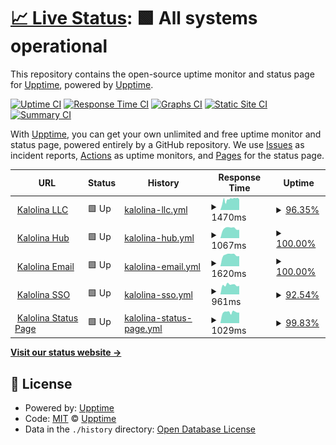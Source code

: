 # [📈 Live Status](https://kalolina.github.io/uptime): <!--live status--> **🟩 All systems operational**

This repository contains the open-source uptime monitor and status page for [Upptime](https://upptime.js.org), powered by [Upptime](https://github.com/upptime/upptime).

[![Uptime CI](https://github.com/kalolina/uptime/workflows/Uptime%20CI/badge.svg)](https://github.com/kalolina/uptime/actions?query=workflow%3A%22Uptime+CI%22)
[![Response Time CI](https://github.com/kalolina/uptime/workflows/Response%20Time%20CI/badge.svg)](https://github.com/kalolina/uptime/actions?query=workflow%3A%22Response+Time+CI%22)
[![Graphs CI](https://github.com/kalolina/uptime/workflows/Graphs%20CI/badge.svg)](https://github.com/kalolina/uptime/actions?query=workflow%3A%22Graphs+CI%22)
[![Static Site CI](https://github.com/kalolina/uptime/workflows/Static%20Site%20CI/badge.svg)](https://github.com/kalolina/uptime/actions?query=workflow%3A%22Static+Site+CI%22)
[![Summary CI](https://github.com/kalolina/uptime/workflows/Summary%20CI/badge.svg)](https://github.com/kalolina/uptime/actions?query=workflow%3A%22Summary+CI%22)

With [Upptime](https://upptime.js.org), you can get your own unlimited and free uptime monitor and status page, powered entirely by a GitHub repository. We use [Issues](https://github.com/upptime/upptime/issues) as incident reports, [Actions](https://github.com/kalolina/uptime/actions) as uptime monitors, and [Pages](https://kalolina.github.io/uptime) for the status page.

<!--start: status pages-->
<!-- This summary is generated by Upptime (https://github.com/upptime/upptime) -->
<!-- Do not edit this manually, your changes will be overwritten -->
<!-- prettier-ignore -->
| URL | Status | History | Response Time | Uptime |
| --- | ------ | ------- | ------------- | ------ |
| <img alt="" src="https://favicons.githubusercontent.com/kalolina.com" height="13"> [Kalolina LLC](https://kalolina.com) | 🟩 Up | [kalolina-llc.yml](https://github.com/Kalolina/uptime/commits/HEAD/history/kalolina-llc.yml) | <details><summary><img alt="Response time graph" src="./graphs/kalolina-llc/response-time-week.png" height="20"> 1470ms</summary><br><a href="https://kalolina.github.io/uptime/history/kalolina-llc"><img alt="Response time 1468" src="https://img.shields.io/endpoint?url=https%3A%2F%2Fraw.githubusercontent.com%2FKalolina%2Fuptime%2FHEAD%2Fapi%2Fkalolina-llc%2Fresponse-time.json"></a><br><a href="https://kalolina.github.io/uptime/history/kalolina-llc"><img alt="24-hour response time 1487" src="https://img.shields.io/endpoint?url=https%3A%2F%2Fraw.githubusercontent.com%2FKalolina%2Fuptime%2FHEAD%2Fapi%2Fkalolina-llc%2Fresponse-time-day.json"></a><br><a href="https://kalolina.github.io/uptime/history/kalolina-llc"><img alt="7-day response time 1470" src="https://img.shields.io/endpoint?url=https%3A%2F%2Fraw.githubusercontent.com%2FKalolina%2Fuptime%2FHEAD%2Fapi%2Fkalolina-llc%2Fresponse-time-week.json"></a><br><a href="https://kalolina.github.io/uptime/history/kalolina-llc"><img alt="30-day response time 1468" src="https://img.shields.io/endpoint?url=https%3A%2F%2Fraw.githubusercontent.com%2FKalolina%2Fuptime%2FHEAD%2Fapi%2Fkalolina-llc%2Fresponse-time-month.json"></a><br><a href="https://kalolina.github.io/uptime/history/kalolina-llc"><img alt="1-year response time 1468" src="https://img.shields.io/endpoint?url=https%3A%2F%2Fraw.githubusercontent.com%2FKalolina%2Fuptime%2FHEAD%2Fapi%2Fkalolina-llc%2Fresponse-time-year.json"></a></details> | <details><summary><a href="https://kalolina.github.io/uptime/history/kalolina-llc">96.35%</a></summary><a href="https://kalolina.github.io/uptime/history/kalolina-llc"><img alt="All-time uptime 95.52%" src="https://img.shields.io/endpoint?url=https%3A%2F%2Fraw.githubusercontent.com%2FKalolina%2Fuptime%2FHEAD%2Fapi%2Fkalolina-llc%2Fuptime.json"></a><br><a href="https://kalolina.github.io/uptime/history/kalolina-llc"><img alt="24-hour uptime 100.00%" src="https://img.shields.io/endpoint?url=https%3A%2F%2Fraw.githubusercontent.com%2FKalolina%2Fuptime%2FHEAD%2Fapi%2Fkalolina-llc%2Fuptime-day.json"></a><br><a href="https://kalolina.github.io/uptime/history/kalolina-llc"><img alt="7-day uptime 96.35%" src="https://img.shields.io/endpoint?url=https%3A%2F%2Fraw.githubusercontent.com%2FKalolina%2Fuptime%2FHEAD%2Fapi%2Fkalolina-llc%2Fuptime-week.json"></a><br><a href="https://kalolina.github.io/uptime/history/kalolina-llc"><img alt="30-day uptime 95.52%" src="https://img.shields.io/endpoint?url=https%3A%2F%2Fraw.githubusercontent.com%2FKalolina%2Fuptime%2FHEAD%2Fapi%2Fkalolina-llc%2Fuptime-month.json"></a><br><a href="https://kalolina.github.io/uptime/history/kalolina-llc"><img alt="1-year uptime 95.52%" src="https://img.shields.io/endpoint?url=https%3A%2F%2Fraw.githubusercontent.com%2FKalolina%2Fuptime%2FHEAD%2Fapi%2Fkalolina-llc%2Fuptime-year.json"></a></details>
| <img alt="" src="https://favicons.githubusercontent.com/hub.kalolina.com" height="13"> [Kalolina Hub](https://hub.kalolina.com) | 🟩 Up | [kalolina-hub.yml](https://github.com/Kalolina/uptime/commits/HEAD/history/kalolina-hub.yml) | <details><summary><img alt="Response time graph" src="./graphs/kalolina-hub/response-time-week.png" height="20"> 1067ms</summary><br><a href="https://kalolina.github.io/uptime/history/kalolina-hub"><img alt="Response time 1412" src="https://img.shields.io/endpoint?url=https%3A%2F%2Fraw.githubusercontent.com%2FKalolina%2Fuptime%2FHEAD%2Fapi%2Fkalolina-hub%2Fresponse-time.json"></a><br><a href="https://kalolina.github.io/uptime/history/kalolina-hub"><img alt="24-hour response time 911" src="https://img.shields.io/endpoint?url=https%3A%2F%2Fraw.githubusercontent.com%2FKalolina%2Fuptime%2FHEAD%2Fapi%2Fkalolina-hub%2Fresponse-time-day.json"></a><br><a href="https://kalolina.github.io/uptime/history/kalolina-hub"><img alt="7-day response time 1067" src="https://img.shields.io/endpoint?url=https%3A%2F%2Fraw.githubusercontent.com%2FKalolina%2Fuptime%2FHEAD%2Fapi%2Fkalolina-hub%2Fresponse-time-week.json"></a><br><a href="https://kalolina.github.io/uptime/history/kalolina-hub"><img alt="30-day response time 1412" src="https://img.shields.io/endpoint?url=https%3A%2F%2Fraw.githubusercontent.com%2FKalolina%2Fuptime%2FHEAD%2Fapi%2Fkalolina-hub%2Fresponse-time-month.json"></a><br><a href="https://kalolina.github.io/uptime/history/kalolina-hub"><img alt="1-year response time 1412" src="https://img.shields.io/endpoint?url=https%3A%2F%2Fraw.githubusercontent.com%2FKalolina%2Fuptime%2FHEAD%2Fapi%2Fkalolina-hub%2Fresponse-time-year.json"></a></details> | <details><summary><a href="https://kalolina.github.io/uptime/history/kalolina-hub">100.00%</a></summary><a href="https://kalolina.github.io/uptime/history/kalolina-hub"><img alt="All-time uptime 100.00%" src="https://img.shields.io/endpoint?url=https%3A%2F%2Fraw.githubusercontent.com%2FKalolina%2Fuptime%2FHEAD%2Fapi%2Fkalolina-hub%2Fuptime.json"></a><br><a href="https://kalolina.github.io/uptime/history/kalolina-hub"><img alt="24-hour uptime 100.00%" src="https://img.shields.io/endpoint?url=https%3A%2F%2Fraw.githubusercontent.com%2FKalolina%2Fuptime%2FHEAD%2Fapi%2Fkalolina-hub%2Fuptime-day.json"></a><br><a href="https://kalolina.github.io/uptime/history/kalolina-hub"><img alt="7-day uptime 100.00%" src="https://img.shields.io/endpoint?url=https%3A%2F%2Fraw.githubusercontent.com%2FKalolina%2Fuptime%2FHEAD%2Fapi%2Fkalolina-hub%2Fuptime-week.json"></a><br><a href="https://kalolina.github.io/uptime/history/kalolina-hub"><img alt="30-day uptime 100.00%" src="https://img.shields.io/endpoint?url=https%3A%2F%2Fraw.githubusercontent.com%2FKalolina%2Fuptime%2FHEAD%2Fapi%2Fkalolina-hub%2Fuptime-month.json"></a><br><a href="https://kalolina.github.io/uptime/history/kalolina-hub"><img alt="1-year uptime 100.00%" src="https://img.shields.io/endpoint?url=https%3A%2F%2Fraw.githubusercontent.com%2FKalolina%2Fuptime%2FHEAD%2Fapi%2Fkalolina-hub%2Fuptime-year.json"></a></details>
| <img alt="" src="https://favicons.githubusercontent.com/pro.kalolina.com" height="13"> [Kalolina Email](https://pro.kalolina.com) | 🟩 Up | [kalolina-email.yml](https://github.com/Kalolina/uptime/commits/HEAD/history/kalolina-email.yml) | <details><summary><img alt="Response time graph" src="./graphs/kalolina-email/response-time-week.png" height="20"> 1620ms</summary><br><a href="https://kalolina.github.io/uptime/history/kalolina-email"><img alt="Response time 1603" src="https://img.shields.io/endpoint?url=https%3A%2F%2Fraw.githubusercontent.com%2FKalolina%2Fuptime%2FHEAD%2Fapi%2Fkalolina-email%2Fresponse-time.json"></a><br><a href="https://kalolina.github.io/uptime/history/kalolina-email"><img alt="24-hour response time 1437" src="https://img.shields.io/endpoint?url=https%3A%2F%2Fraw.githubusercontent.com%2FKalolina%2Fuptime%2FHEAD%2Fapi%2Fkalolina-email%2Fresponse-time-day.json"></a><br><a href="https://kalolina.github.io/uptime/history/kalolina-email"><img alt="7-day response time 1620" src="https://img.shields.io/endpoint?url=https%3A%2F%2Fraw.githubusercontent.com%2FKalolina%2Fuptime%2FHEAD%2Fapi%2Fkalolina-email%2Fresponse-time-week.json"></a><br><a href="https://kalolina.github.io/uptime/history/kalolina-email"><img alt="30-day response time 1603" src="https://img.shields.io/endpoint?url=https%3A%2F%2Fraw.githubusercontent.com%2FKalolina%2Fuptime%2FHEAD%2Fapi%2Fkalolina-email%2Fresponse-time-month.json"></a><br><a href="https://kalolina.github.io/uptime/history/kalolina-email"><img alt="1-year response time 1603" src="https://img.shields.io/endpoint?url=https%3A%2F%2Fraw.githubusercontent.com%2FKalolina%2Fuptime%2FHEAD%2Fapi%2Fkalolina-email%2Fresponse-time-year.json"></a></details> | <details><summary><a href="https://kalolina.github.io/uptime/history/kalolina-email">100.00%</a></summary><a href="https://kalolina.github.io/uptime/history/kalolina-email"><img alt="All-time uptime 99.86%" src="https://img.shields.io/endpoint?url=https%3A%2F%2Fraw.githubusercontent.com%2FKalolina%2Fuptime%2FHEAD%2Fapi%2Fkalolina-email%2Fuptime.json"></a><br><a href="https://kalolina.github.io/uptime/history/kalolina-email"><img alt="24-hour uptime 100.00%" src="https://img.shields.io/endpoint?url=https%3A%2F%2Fraw.githubusercontent.com%2FKalolina%2Fuptime%2FHEAD%2Fapi%2Fkalolina-email%2Fuptime-day.json"></a><br><a href="https://kalolina.github.io/uptime/history/kalolina-email"><img alt="7-day uptime 100.00%" src="https://img.shields.io/endpoint?url=https%3A%2F%2Fraw.githubusercontent.com%2FKalolina%2Fuptime%2FHEAD%2Fapi%2Fkalolina-email%2Fuptime-week.json"></a><br><a href="https://kalolina.github.io/uptime/history/kalolina-email"><img alt="30-day uptime 99.86%" src="https://img.shields.io/endpoint?url=https%3A%2F%2Fraw.githubusercontent.com%2FKalolina%2Fuptime%2FHEAD%2Fapi%2Fkalolina-email%2Fuptime-month.json"></a><br><a href="https://kalolina.github.io/uptime/history/kalolina-email"><img alt="1-year uptime 99.86%" src="https://img.shields.io/endpoint?url=https%3A%2F%2Fraw.githubusercontent.com%2FKalolina%2Fuptime%2FHEAD%2Fapi%2Fkalolina-email%2Fuptime-year.json"></a></details>
| <img alt="" src="https://favicons.githubusercontent.com/sso.kalolina.com" height="13"> [Kalolina SSO](https://sso.kalolina.com) | 🟩 Up | [kalolina-sso.yml](https://github.com/Kalolina/uptime/commits/HEAD/history/kalolina-sso.yml) | <details><summary><img alt="Response time graph" src="./graphs/kalolina-sso/response-time-week.png" height="20"> 961ms</summary><br><a href="https://kalolina.github.io/uptime/history/kalolina-sso"><img alt="Response time 802" src="https://img.shields.io/endpoint?url=https%3A%2F%2Fraw.githubusercontent.com%2FKalolina%2Fuptime%2FHEAD%2Fapi%2Fkalolina-sso%2Fresponse-time.json"></a><br><a href="https://kalolina.github.io/uptime/history/kalolina-sso"><img alt="24-hour response time 1455" src="https://img.shields.io/endpoint?url=https%3A%2F%2Fraw.githubusercontent.com%2FKalolina%2Fuptime%2FHEAD%2Fapi%2Fkalolina-sso%2Fresponse-time-day.json"></a><br><a href="https://kalolina.github.io/uptime/history/kalolina-sso"><img alt="7-day response time 961" src="https://img.shields.io/endpoint?url=https%3A%2F%2Fraw.githubusercontent.com%2FKalolina%2Fuptime%2FHEAD%2Fapi%2Fkalolina-sso%2Fresponse-time-week.json"></a><br><a href="https://kalolina.github.io/uptime/history/kalolina-sso"><img alt="30-day response time 802" src="https://img.shields.io/endpoint?url=https%3A%2F%2Fraw.githubusercontent.com%2FKalolina%2Fuptime%2FHEAD%2Fapi%2Fkalolina-sso%2Fresponse-time-month.json"></a><br><a href="https://kalolina.github.io/uptime/history/kalolina-sso"><img alt="1-year response time 802" src="https://img.shields.io/endpoint?url=https%3A%2F%2Fraw.githubusercontent.com%2FKalolina%2Fuptime%2FHEAD%2Fapi%2Fkalolina-sso%2Fresponse-time-year.json"></a></details> | <details><summary><a href="https://kalolina.github.io/uptime/history/kalolina-sso">92.54%</a></summary><a href="https://kalolina.github.io/uptime/history/kalolina-sso"><img alt="All-time uptime 87.40%" src="https://img.shields.io/endpoint?url=https%3A%2F%2Fraw.githubusercontent.com%2FKalolina%2Fuptime%2FHEAD%2Fapi%2Fkalolina-sso%2Fuptime.json"></a><br><a href="https://kalolina.github.io/uptime/history/kalolina-sso"><img alt="24-hour uptime 96.56%" src="https://img.shields.io/endpoint?url=https%3A%2F%2Fraw.githubusercontent.com%2FKalolina%2Fuptime%2FHEAD%2Fapi%2Fkalolina-sso%2Fuptime-day.json"></a><br><a href="https://kalolina.github.io/uptime/history/kalolina-sso"><img alt="7-day uptime 92.54%" src="https://img.shields.io/endpoint?url=https%3A%2F%2Fraw.githubusercontent.com%2FKalolina%2Fuptime%2FHEAD%2Fapi%2Fkalolina-sso%2Fuptime-week.json"></a><br><a href="https://kalolina.github.io/uptime/history/kalolina-sso"><img alt="30-day uptime 87.40%" src="https://img.shields.io/endpoint?url=https%3A%2F%2Fraw.githubusercontent.com%2FKalolina%2Fuptime%2FHEAD%2Fapi%2Fkalolina-sso%2Fuptime-month.json"></a><br><a href="https://kalolina.github.io/uptime/history/kalolina-sso"><img alt="1-year uptime 87.40%" src="https://img.shields.io/endpoint?url=https%3A%2F%2Fraw.githubusercontent.com%2FKalolina%2Fuptime%2FHEAD%2Fapi%2Fkalolina-sso%2Fuptime-year.json"></a></details>
| <img alt="" src="https://favicons.githubusercontent.com/status.kalolina.com" height="13"> [Kalolina Status Page](https://status.kalolina.com) | 🟩 Up | [kalolina-status-page.yml](https://github.com/Kalolina/uptime/commits/HEAD/history/kalolina-status-page.yml) | <details><summary><img alt="Response time graph" src="./graphs/kalolina-status-page/response-time-week.png" height="20"> 1029ms</summary><br><a href="https://kalolina.github.io/uptime/history/kalolina-status-page"><img alt="Response time 1141" src="https://img.shields.io/endpoint?url=https%3A%2F%2Fraw.githubusercontent.com%2FKalolina%2Fuptime%2FHEAD%2Fapi%2Fkalolina-status-page%2Fresponse-time.json"></a><br><a href="https://kalolina.github.io/uptime/history/kalolina-status-page"><img alt="24-hour response time 991" src="https://img.shields.io/endpoint?url=https%3A%2F%2Fraw.githubusercontent.com%2FKalolina%2Fuptime%2FHEAD%2Fapi%2Fkalolina-status-page%2Fresponse-time-day.json"></a><br><a href="https://kalolina.github.io/uptime/history/kalolina-status-page"><img alt="7-day response time 1029" src="https://img.shields.io/endpoint?url=https%3A%2F%2Fraw.githubusercontent.com%2FKalolina%2Fuptime%2FHEAD%2Fapi%2Fkalolina-status-page%2Fresponse-time-week.json"></a><br><a href="https://kalolina.github.io/uptime/history/kalolina-status-page"><img alt="30-day response time 1141" src="https://img.shields.io/endpoint?url=https%3A%2F%2Fraw.githubusercontent.com%2FKalolina%2Fuptime%2FHEAD%2Fapi%2Fkalolina-status-page%2Fresponse-time-month.json"></a><br><a href="https://kalolina.github.io/uptime/history/kalolina-status-page"><img alt="1-year response time 1141" src="https://img.shields.io/endpoint?url=https%3A%2F%2Fraw.githubusercontent.com%2FKalolina%2Fuptime%2FHEAD%2Fapi%2Fkalolina-status-page%2Fresponse-time-year.json"></a></details> | <details><summary><a href="https://kalolina.github.io/uptime/history/kalolina-status-page">99.83%</a></summary><a href="https://kalolina.github.io/uptime/history/kalolina-status-page"><img alt="All-time uptime 99.79%" src="https://img.shields.io/endpoint?url=https%3A%2F%2Fraw.githubusercontent.com%2FKalolina%2Fuptime%2FHEAD%2Fapi%2Fkalolina-status-page%2Fuptime.json"></a><br><a href="https://kalolina.github.io/uptime/history/kalolina-status-page"><img alt="24-hour uptime 100.00%" src="https://img.shields.io/endpoint?url=https%3A%2F%2Fraw.githubusercontent.com%2FKalolina%2Fuptime%2FHEAD%2Fapi%2Fkalolina-status-page%2Fuptime-day.json"></a><br><a href="https://kalolina.github.io/uptime/history/kalolina-status-page"><img alt="7-day uptime 99.83%" src="https://img.shields.io/endpoint?url=https%3A%2F%2Fraw.githubusercontent.com%2FKalolina%2Fuptime%2FHEAD%2Fapi%2Fkalolina-status-page%2Fuptime-week.json"></a><br><a href="https://kalolina.github.io/uptime/history/kalolina-status-page"><img alt="30-day uptime 99.79%" src="https://img.shields.io/endpoint?url=https%3A%2F%2Fraw.githubusercontent.com%2FKalolina%2Fuptime%2FHEAD%2Fapi%2Fkalolina-status-page%2Fuptime-month.json"></a><br><a href="https://kalolina.github.io/uptime/history/kalolina-status-page"><img alt="1-year uptime 99.79%" src="https://img.shields.io/endpoint?url=https%3A%2F%2Fraw.githubusercontent.com%2FKalolina%2Fuptime%2FHEAD%2Fapi%2Fkalolina-status-page%2Fuptime-year.json"></a></details>

<!--end: status pages-->

[**Visit our status website →**](https://kalolina.github.io/uptime)

## 📄 License

- Powered by: [Upptime](https://github.com/upptime/upptime)
- Code: [MIT](./LICENSE) © [Upptime](https://upptime.js.org)
- Data in the `./history` directory: [Open Database License](https://opendatacommons.org/licenses/odbl/1-0/)
